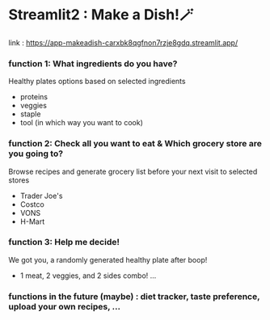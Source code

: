 # Streamlit2 : Make a Dish!🪄
link : https://app-makeadish-carxbk8qgfnon7rzje8gdq.streamlit.app/

### function 1: What ingredients do you have?
Healthy plates options based on selected ingredients

* proteins
* veggies
* staple
* tool (in which way you want to cook)


### function 2: Check all you want to eat & Which grocery store are you going to?
Browse recipes and generate grocery list before your next visit to selected stores

* Trader Joe's
* Costco
* VONS
* H-Mart

### function 3: Help me decide!
We got you, a randomly generated healthy plate after boop!
* 1 meat, 2 veggies, and 2 sides combo!
...
### functions in the future (maybe) : diet tracker, taste preference, upload your own recipes, ...
